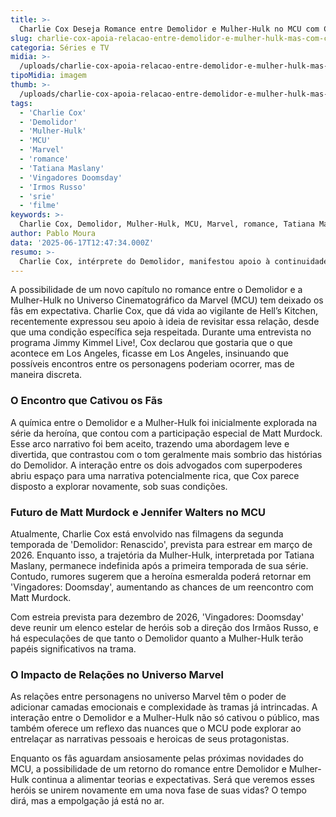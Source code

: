 ```yaml
---
title: >-
  Charlie Cox Deseja Romance entre Demolidor e Mulher-Hulk no MCU com Condição Especial
slug: charlie-cox-apoia-relacao-entre-demolidor-e-mulher-hulk-mas-com-condicao
categoria: Séries e TV
midia: >-
  /uploads/charlie-cox-apoia-relacao-entre-demolidor-e-mulher-hulk-mas-com-condicao-thumb.webp
tipoMidia: imagem
thumb: >-
  /uploads/charlie-cox-apoia-relacao-entre-demolidor-e-mulher-hulk-mas-com-condicao-thumb.webp
tags:
  - 'Charlie Cox'
  - 'Demolidor'
  - 'Mulher-Hulk'
  - 'MCU'
  - 'Marvel'
  - 'romance'
  - 'Tatiana Maslany'
  - 'Vingadores Doomsday'
  - 'Irmos Russo'
  - 'srie'
  - 'filme'
keywords: >-
  Charlie Cox, Demolidor, Mulher-Hulk, MCU, Marvel, romance, Tatiana Maslany, Vingadores: Doomsday, Irmãos Russo, série, filme
author: Pablo Moura
data: '2025-06-17T12:47:34.000Z'
resumo: >-
  Charlie Cox, intérprete do Demolidor, manifestou apoio à continuidade do romance com a Mulher-Hulk no universo cinematográfico da Marvel, mas impôs uma condição intrigante para tal retorno. A química entre Matt Murdock e Jennifer Walters pode ganhar novos contornos nas futuras produções do MCU.
---
```


A possibilidade de um novo capítulo no romance entre o Demolidor e a Mulher-Hulk no Universo Cinematográfico da Marvel (MCU) tem deixado os fãs em expectativa. Charlie Cox, que dá vida ao vigilante de Hell’s Kitchen, recentemente expressou seu apoio à ideia de revisitar essa relação, desde que uma condição específica seja respeitada. Durante uma entrevista no programa Jimmy Kimmel Live!, Cox declarou que gostaria que o que acontece em Los Angeles, ficasse em Los Angeles, insinuando que possíveis encontros entre os personagens poderiam ocorrer, mas de maneira discreta. 

### O Encontro que Cativou os Fãs

A química entre o Demolidor e a Mulher-Hulk foi inicialmente explorada na série da heroína, que contou com a participação especial de Matt Murdock. Esse arco narrativo foi bem aceito, trazendo uma abordagem leve e divertida, que contrastou com o tom geralmente mais sombrio das histórias do Demolidor. A interação entre os dois advogados com superpoderes abriu espaço para uma narrativa potencialmente rica, que Cox parece disposto a explorar novamente, sob suas condições. 

### Futuro de Matt Murdock e Jennifer Walters no MCU

Atualmente, Charlie Cox está envolvido nas filmagens da segunda temporada de 'Demolidor: Renascido', prevista para estrear em março de 2026. Enquanto isso, a trajetória da Mulher-Hulk, interpretada por Tatiana Maslany, permanece indefinida após a primeira temporada de sua série. Contudo, rumores sugerem que a heroína esmeralda poderá retornar em 'Vingadores: Doomsday', aumentando as chances de um reencontro com Matt Murdock. 

Com estreia prevista para dezembro de 2026, 'Vingadores: Doomsday' deve reunir um elenco estelar de heróis sob a direção dos Irmãos Russo, e há especulações de que tanto o Demolidor quanto a Mulher-Hulk terão papéis significativos na trama. 

### O Impacto de Relações no Universo Marvel

As relações entre personagens no universo Marvel têm o poder de adicionar camadas emocionais e complexidade às tramas já intrincadas. A interação entre o Demolidor e a Mulher-Hulk não só cativou o público, mas também oferece um reflexo das nuances que o MCU pode explorar ao entrelaçar as narrativas pessoais e heroicas de seus protagonistas. 

Enquanto os fãs aguardam ansiosamente pelas próximas novidades do MCU, a possibilidade de um retorno do romance entre Demolidor e Mulher-Hulk continua a alimentar teorias e expectativas. Será que veremos esses heróis se unirem novamente em uma nova fase de suas vidas? O tempo dirá, mas a empolgação já está no ar.